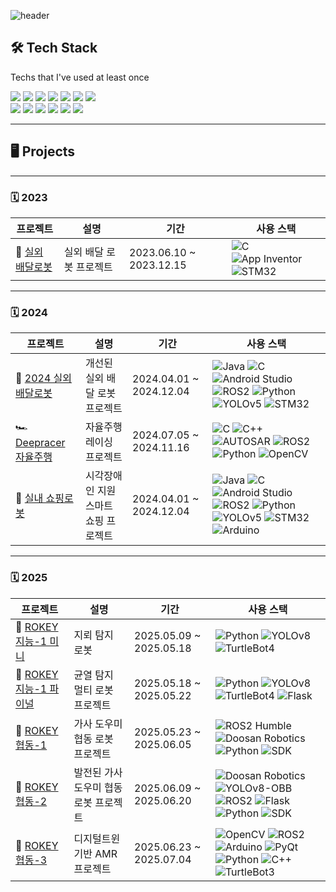 ![header](https://capsule-render.vercel.app/api?type=Waving&section=header&height=300&text=Hello&fontAlignX=50&fontAlignY=45&color=gradient&fontSize=100&fontColor=ffffff&desc=It's%20Dawon%20GitHub)

## 🛠️ Tech Stack  
Techs that I've used at least once  

<p>
  <img src="https://img.shields.io/badge/Python-3776AB?style=for-the-badge&logo=python&logoColor=white"/>
  <img src="https://img.shields.io/badge/Java-007396?style=for-the-badge&logo=java&logoColor=white"/>
  <img src="https://img.shields.io/badge/C++-00599C?style=for-the-badge&logo=c%2B%2B&logoColor=white"/>
  <img src="https://img.shields.io/badge/C-A8B9CC?style=for-the-badge&logo=c&logoColor=white"/>
  <img src="https://img.shields.io/badge/ROS2-22314E?style=for-the-badge&logo=ros&logoColor=white"/>
  <img src="https://img.shields.io/badge/Linux-FCC624?style=for-the-badge&logo=linux&logoColor=black"/>
  <img src="https://img.shields.io/badge/Flask-000000?style=for-the-badge&logo=flask&logoColor=white"/>
  <br>
  <img src="https://img.shields.io/badge/Arduino-00979D?style=for-the-badge&logo=arduino&logoColor=white"/>
  <img src="https://img.shields.io/badge/Android%20Studio-3DDC84?style=for-the-badge&logo=android-studio&logoColor=white"/>
  <img src="https://img.shields.io/badge/STM32-03234B?style=for-the-badge&logo=stmicroelectronics&logoColor=white"/>
  <img src="https://img.shields.io/badge/PyTorch-EE4C2C?style=for-the-badge&logo=pytorch&logoColor=white"/>
  <img src="https://img.shields.io/badge/AWS-232F3E?style=for-the-badge&logo=amazon-aws&logoColor=white"/>
  <img src="https://img.shields.io/badge/Firebase-FFCA28?style=for-the-badge&logo=firebase&logoColor=black"/>
</p>

---

## 🖥️ Projects

---

### 🗓️ 2023
| 프로젝트 | 설명 | 기간 | 사용 스택 |
|----------|------|------|----------|
| 🤖 [실외 배달로봇](https://github.com/seodawon/2023_outdoor_robot.git) | 실외 배달 로봇 프로젝트 | 2023.06.10 ~ 2023.12.15 | ![C](https://img.shields.io/badge/C-A8B9CC?style=flat&logo=c&logoColor=white) ![App Inventor](https://img.shields.io/badge/AppInventor-FF6600?style=flat&logo=google&logoColor=white) ![STM32](https://img.shields.io/badge/STM32-03234B?style=flat&logo=arm&logoColor=white) |

---

### 🗓️ 2024
| 프로젝트 | 설명 | 기간 | 사용 스택 |
|----------|------|------|----------|
| 🤖 [2024 실외 배달로봇](https://github.com/seodawon/2024_outdoor_robot.git) | 개선된 실외 배달 로봇 프로젝트 | 2024.04.01 ~ 2024.12.04 | ![Java](https://img.shields.io/badge/Java-007396?style=flat&logo=java&logoColor=white) ![C](https://img.shields.io/badge/C-A8B9CC?style=flat&logo=c&logoColor=white) ![Android Studio](https://img.shields.io/badge/Android_Studio-3DDC84?style=flat&logo=android-studio&logoColor=white) ![ROS2](https://img.shields.io/badge/ROS2-F7DF1E?style=flat&logo=ros&logoColor=black) ![Python](https://img.shields.io/badge/Python-3776AB?style=flat&logo=python&logoColor=white) ![YOLOv5](https://img.shields.io/badge/YOLOv5-00FFFF?style=flat&logo=github&logoColor=black) ![STM32](https://img.shields.io/badge/STM32-03234B?style=flat&logo=arm&logoColor=white) |
| 🏎️ [Deepracer 자율주행](https://github.com/seodawon/deepracer.git) | 자율주행 레이싱 프로젝트 | 2024.07.05 ~ 2024.11.16 | ![C](https://img.shields.io/badge/C-A8B9CC?style=flat&logo=c&logoColor=white) ![C++](https://img.shields.io/badge/C++-00599C?style=flat&logo=c%2B%2B&logoColor=white) ![AUTOSAR](https://img.shields.io/badge/AUTOSAR-0085CA?style=flat&logo=car&logoColor=white) ![ROS2](https://img.shields.io/badge/ROS2-F7DF1E?style=flat&logo=ros&logoColor=black) ![Python](https://img.shields.io/badge/Python-3776AB?style=flat&logo=python&logoColor=white) ![OpenCV](https://img.shields.io/badge/OpenCV-5C3EE8?style=flat&logo=opencv&logoColor=white) |
| 🛒 [실내 쇼핑로봇](https://github.com/seodawon/indoor_robot.git) | 시각장애인 지원 스마트 쇼핑 프로젝트 | 2024.04.01 ~ 2024.12.04 | ![Java](https://img.shields.io/badge/Java-007396?style=flat&logo=java&logoColor=white) ![C](https://img.shields.io/badge/C-A8B9CC?style=flat&logo=c&logoColor=white) ![Android Studio](https://img.shields.io/badge/Android_Studio-3DDC84?style=flat&logo=android-studio&logoColor=white) ![ROS2](https://img.shields.io/badge/ROS2-F7DF1E?style=flat&logo=ros&logoColor=black) ![Python](https://img.shields.io/badge/Python-3776AB?style=flat&logo=python&logoColor=white) ![YOLOv5](https://img.shields.io/badge/YOLOv5-00FFFF?style=flat&logo=github&logoColor=black) ![STM32](https://img.shields.io/badge/STM32-03234B?style=flat&logo=arm&logoColor=white) ![Arduino](https://img.shields.io/badge/Arduino-00979D?style=flat&logo=arduino&logoColor=white) |

---

### 🗓️ 2025
| 프로젝트 | 설명 | 기간 | 사용 스택 |
|----------|------|------|----------|
| 🧠 [ROKEY 지능-1 미니](https://github.com/seodawon/mini_project-argus.git) | 지뢰 탐지 로봇 | 2025.05.09 ~ 2025.05.18 | ![Python](https://img.shields.io/badge/Python-3776AB?style=flat&logo=python&logoColor=white) ![YOLOv8](https://img.shields.io/badge/YOLOv8-FF3366?style=flat&logo=github&logoColor=white) ![TurtleBot4](https://img.shields.io/badge/TurtleBot4-00ADEF?style=flat&logo=robotframework&logoColor=white) |
| 🧠 [ROKEY 지능-1 파이널](https://github.com/seodawon/Crack_AMR_robot.git) | 균열 탐지 멀티 로봇 프로젝트 | 2025.05.18 ~ 2025.05.22 | ![Python](https://img.shields.io/badge/Python-3776AB?style=flat&logo=python&logoColor=white) ![YOLOv8](https://img.shields.io/badge/YOLOv8-FF3366?style=flat&logo=github&logoColor=white) ![TurtleBot4](https://img.shields.io/badge/TurtleBot4-00ADEF?style=flat&logo=robotframework&logoColor=white) ![Flask](https://img.shields.io/badge/Flask-000000?style=flat&logo=flask&logoColor=white) |
| 🤝 [ROKEY 협동-1](https://github.com/seodawon/MyHandy_cobot.git) | 가사 도우미 협동 로봇 프로젝트 | 2025.05.23 ~ 2025.06.05 | ![ROS2 Humble](https://img.shields.io/badge/ROS2_Humble-000000?style=flat&logo=ros&logoColor=white) ![Doosan Robotics](https://img.shields.io/badge/Doosan_m0609-005BAC?style=flat&logo=robotframework&logoColor=white) ![Python](https://img.shields.io/badge/Python_3.8-3776AB?style=flat&logo=python&logoColor=white) ![SDK](https://img.shields.io/badge/Doosan_SDK-0066CC?style=flat&logo=code&logoColor=white) |
| 🤝 [ROKEY 협동-2](https://github.com/seodawon/Fitomi_Assist_AI_Cobot.git) | 발전된 가사 도우미 협동 로봇 프로젝트 | 2025.06.09 ~ 2025.06.20 | ![Doosan Robotics](https://img.shields.io/badge/Doosan_m0609-005BAC?style=flat&logo=robotframework&logoColor=white) ![YOLOv8-OBB](https://img.shields.io/badge/YOLOv8_OBB-FF3366?style=flat&logo=github&logoColor=white) ![ROS2](https://img.shields.io/badge/ROS2-F7DF1E?style=flat&logo=ros&logoColor=black) ![Flask](https://img.shields.io/badge/Flask-000000?style=flat&logo=flask&logoColor=white) ![Python](https://img.shields.io/badge/Python-3776AB?style=flat&logo=python&logoColor=white) ![SDK](https://img.shields.io/badge/Doosan_SDK-0066CC?style=flat&logo=code&logoColor=white) |
| 🤝 [ROKEY 협동-3](https://github.com/seodawon/DigitalTwin_AutoDriving.git) | 디지털트윈 기반 AMR 프로젝트 | 2025.06.23 ~ 2025.07.04 | ![OpenCV](https://img.shields.io/badge/OpenCV-5C3EE8?style=flat&logo=opencv&logoColor=white) ![ROS2](https://img.shields.io/badge/ROS2-F7DF1E?style=flat&logo=ros&logoColor=black) ![Arduino](https://img.shields.io/badge/Arduino-00979D?style=flat&logo=arduino&logoColor=white) ![PyQt](https://img.shields.io/badge/PyQt-41CD52?style=flat&logo=qt&logoColor=white) ![Python](https://img.shields.io/badge/Python-3776AB?style=flat&logo=python&logoColor=white) ![C++](https://img.shields.io/badge/C++-00599C?style=flat&logo=c%2B%2B&logoColor=white) ![TurtleBot3](https://img.shields.io/badge/TurtleBot3-00ADEF?style=flat&logo=robotframework&logoColor=white) |

